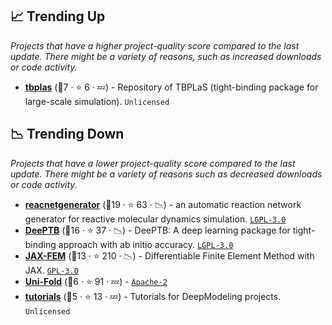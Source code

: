 ## 📈 Trending Up

_Projects that have a higher project-quality score compared to the last update. There might be a variety of reasons, such as increased downloads or code activity._

- <b><a href="https://github.com/deepmodeling/tbplas">tbplas</a></b> (🥉7 ·  ⭐ 6 · 💤) - Repository of TBPLaS (tight-binding package for large-scale simulation). <code>Unlicensed</code>

## 📉 Trending Down

_Projects that have a lower project-quality score compared to the last update. There might be a variety of reasons such as decreased downloads or code activity._

- <b><a href="https://github.com/deepmodeling/reacnetgenerator">reacnetgenerator</a></b> (🥈19 ·  ⭐ 63 · 📉) - an automatic reaction network generator for reactive molecular dynamics simulation. <code><a href="http://bit.ly/37RvQcA">LGPL-3.0</a></code>
- <b><a href="https://github.com/deepmodeling/DeePTB">DeePTB</a></b> (🥈16 ·  ⭐ 37 · 📉) - DeePTB: A deep learning package for tight-binding approach with ab initio accuracy. <code><a href="http://bit.ly/37RvQcA">LGPL-3.0</a></code>
- <b><a href="https://github.com/deepmodeling/jax-fem">JAX-FEM</a></b> (🥈13 ·  ⭐ 210 · 📉) - Differentiable Finite Element Method with JAX. <code><a href="http://bit.ly/2M0xdwT">GPL-3.0</a></code>
- <b><a href="https://github.com/deepmodeling/Uni-Fold">Uni-Fold</a></b> (🥉6 ·  ⭐ 91 · 💤) -  <code><a href="http://bit.ly/3nYMfla">Apache-2</a></code>
- <b><a href="https://github.com/deepmodeling/tutorials">tutorials</a></b> (🥉5 ·  ⭐ 13 · 💤) - Tutorials for DeepModeling projects. <code>Unlicensed</code>

